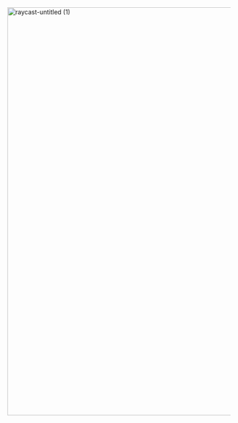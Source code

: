 <img width="920" alt="raycast-untitled (1)" src="https://user-images.githubusercontent.com/51115513/157512794-455e3c44-484c-41b8-ba1f-0db325c5f67f.png">
